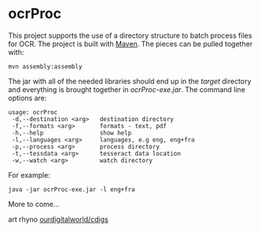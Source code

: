 ocrProc
=======

This project supports the use of a directory structure to batch process
files for OCR. The project is built with [Maven](https://maven.apache.org). The 
pieces can be pulled together with:

```
mvn assembly:assembly
```

The jar with all of the needed libraries should end up in the _target_
directory and everything is brought together in _ocrProc-exe.jar_. 
The command line options are:

    usage: ocrProc
     -d,--destination <arg>   destination directory
     -f,--formats <arg>       formats - text, pdf
     -h,--help                show help
     -l,--languages <arg>     languages, e.g eng, eng+fra
     -p,--process <arg>       process directory
     -t,--tessdata <arg>      tesseract data location
     -w,--watch <arg>         watch directory

For example:

```
java -jar ocrProc-exe.jar -l eng+fra
```

More to come...

art rhyno [ourdigitalworld/cdigs](https://github.com/artunit)

